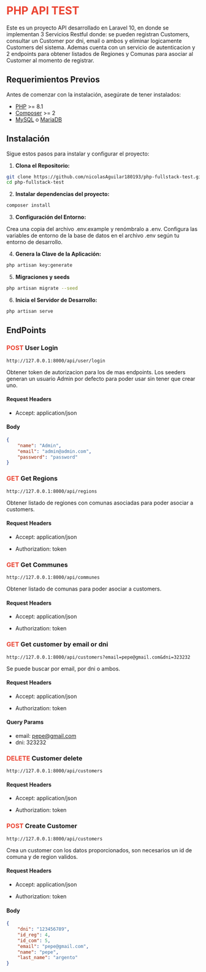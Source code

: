 # <span style="color:#eb4432">PHP API TEST</span>

Este es un proyecto API desarrollado en Laravel 10, en donde se implementan 3 Servicios Restful donde: se pueden registran Customers,
consultar un Customer por dni, email o ambos y eliminar logicamente Customers del sistema. Ademas cuenta con un servicio de autenticacion y 
2 endpoints para obtener listados de Regiones y Comunas para asociar al Customer al momento de registrar.


## Requerimientos Previos

Antes de comenzar con la instalación, asegúrate de tener instalados:

- [PHP](https://www.php.net/) >= 8.1
- [Composer](https://getcomposer.org/) >= 2
- [MySQL](https://www.mysql.com/) o [MariaDB](https://mariadb.org/)

## Instalación

Sigue estos pasos para instalar y configurar el proyecto:

1. **Clona el Repositorio:**

``` bash
git clone https://github.com/nicolasAguilar180193/php-fullstack-test.git
cd php-fullstack-test
```

2. **Instalar dependencias del proyecto:**

```bash
composer install
```


3. **Configuración del Entorno:**

Crea una copia del archivo .env.example y renómbralo a .env.
Configura las variables de entorno de la base de datos en el archivo .env según tu entorno de desarrollo.

4. **Genera la Clave de la Aplicación:**

```bash
php artisan key:generate
```

5. **Migraciones y seeds**

```bash
php artisan migrate --seed
```

6. **Inicia el Servidor de Desarrollo:**

```bash
php artisan serve
```

## EndPoints

###  <span style="color:#eb4432">POST</span> User Login

```
http://127.0.0.1:8000/api/user/login
```

Obtener token de autorizacion para los de mas endpoints. Los seeders generan un usuario Admin por defecto para poder usar sin tener que crear uno.

#### Request Headers

* Accept: application/json

#### Body

```json
{
    "name": "Admin",
    "email": "admin@admin.com",
    "password": "password"
}
```

### <span style="color:#eb4432">GET</span> Get Regions

```
http://127.0.0.1:8000/api/regions
```
Obtener listado de regiones con comunas asociadas para poder asociar a customers.

#### Request Headers

* Accept: application/json

* Authorization: token


### <span style="color:#eb4432">GET</span> Get Communes

```
http://127.0.0.1:8000/api/communes
```
Obtener listado de comunas para poder asociar a customers.

#### Request Headers

* Accept: application/json

* Authorization: token


### <span style="color:#eb4432">GET</span> Get customer by email or dni

```
http://127.0.0.1:8000/api/customers?email=pepe@gmail.com&dni=323232
```
Se puede buscar por email, por dni o ambos.

#### Request Headers

* Accept: application/json

* Authorization: token

#### Query Params

* email: pepe@gmail.com
* dni: 323232

### <span style="color:#eb4432">DELETE</span> Customer delete

```
http://127.0.0.1:8000/api/customers
```

#### Request Headers

* Accept: application/json

* Authorization: token


### <span style="color:#eb4432">POST</span> Create Customer

```
http://127.0.0.1:8000/api/customers
```

Crea un customer con los datos proporcionados, son necesarios un id de comuna y de region validos.

#### Request Headers

* Accept: application/json

* Authorization: token

#### Body

```json
{
    "dni": "123456789",
    "id_reg": 4,
    "id_com": 5,
    "email": "pepe@gmail.com",
    "name": "pepe",
    "last_name": "argento"
}
```


